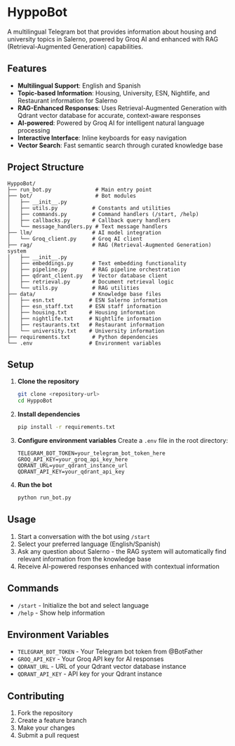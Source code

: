 # HyppoBot

A multilingual Telegram bot that provides information about housing and university topics in Salerno, powered by Groq AI and enhanced with RAG (Retrieval-Augmented Generation) capabilities.

## Features

- **Multilingual Support**: English and Spanish
- **Topic-based Information**: Housing, University, ESN, Nightlife, and Restaurant information for Salerno
- **RAG-Enhanced Responses**: Uses Retrieval-Augmented Generation with Qdrant vector database for accurate, context-aware responses
- **AI-powered**: Powered by Groq AI for intelligent natural language processing
- **Interactive Interface**: Inline keyboards for easy navigation
- **Vector Search**: Fast semantic search through curated knowledge base

## Project Structure

```
HyppoBot/
├── run_bot.py              # Main entry point
├── bot/                    # Bot modules
│   ├── __init__.py
│   ├── utils.py           # Constants and utilities
│   ├── commands.py        # Command handlers (/start, /help)
│   ├── callbacks.py       # Callback query handlers
│   └── message_handlers.py # Text message handlers
├── llm/                   # AI model integration
│   └── Groq_client.py     # Groq AI client
├── rag/                   # RAG (Retrieval-Augmented Generation) system
│   ├── __init__.py
│   ├── embeddings.py      # Text embedding functionality
│   ├── pipeline.py        # RAG pipeline orchestration
│   ├── qdrant_client.py   # Vector database client
│   ├── retrieval.py       # Document retrieval logic
│   └── utils.py           # RAG utilities
├── data/                  # Knowledge base files
│   ├── esn.txt           # ESN Salerno information
│   ├── esn_staff.txt     # ESN staff information
│   ├── housing.txt       # Housing information
│   ├── nightlife.txt     # Nightlife information
│   ├── restaurants.txt   # Restaurant information
│   └── university.txt    # University information
├── requirements.txt       # Python dependencies
└── .env                  # Environment variables
```

## Setup

1. **Clone the repository**
   ```bash
   git clone <repository-url>
   cd HyppoBot
   ```

2. **Install dependencies**
   ```bash
   pip install -r requirements.txt
   ```

3. **Configure environment variables**
   Create a `.env` file in the root directory:
   ```
   TELEGRAM_BOT_TOKEN=your_telegram_bot_token_here
   GROQ_API_KEY=your_groq_api_key_here
   QDRANT_URL=your_qdrant_instance_url
   QDRANT_API_KEY=your_qdrant_api_key
   ```

4. **Run the bot**
   ```bash
   python run_bot.py
   ```

## Usage

1. Start a conversation with the bot using `/start`
2. Select your preferred language (English/Spanish)
3. Ask any question about Salerno - the RAG system will automatically find relevant information from the knowledge base
4. Receive AI-powered responses enhanced with contextual information

## Commands

- `/start` - Initialize the bot and select language
- `/help` - Show help information

## Environment Variables

- `TELEGRAM_BOT_TOKEN` - Your Telegram bot token from @BotFather
- `GROQ_API_KEY` - Your Groq API key for AI responses
- `QDRANT_URL` - URL of your Qdrant vector database instance
- `QDRANT_API_KEY` - API key for your Qdrant instance

## Contributing

1. Fork the repository
2. Create a feature branch
3. Make your changes
4. Submit a pull request